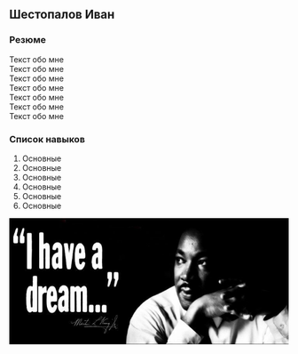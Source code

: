 ## Шестопалов Иван

### Резюме

Текст обо мне  
Текст обо мне  
Текст обо мне  
Текст обо мне  
Текст обо мне  
Текст обо мне  
Текст обо мне  

### Список навыков

1. Основные 
1. Основные 
1. Основные 
1. Основные 
1. Основные 
1. Основные 

![](img/Dream.jpg)





